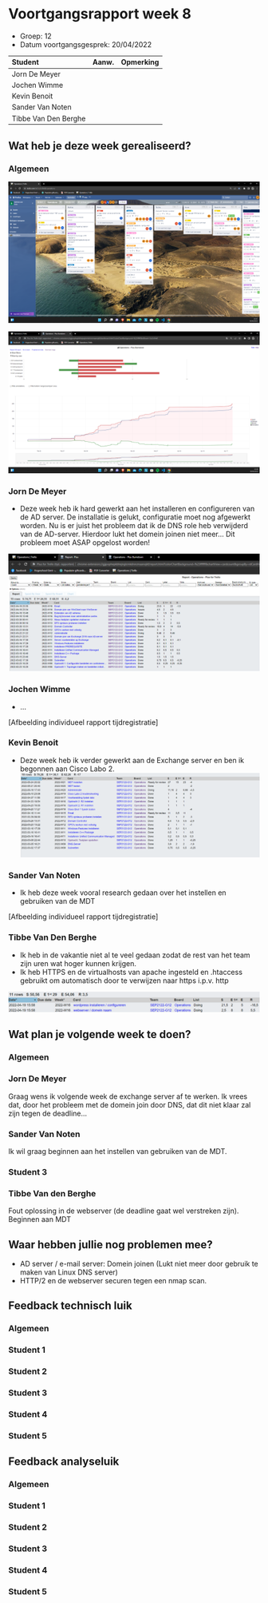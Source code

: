 # Voortgangsrapport week 8

* Groep: 12
* Datum voortgangsgesprek: 20/04/2022

| Student              | Aanw. | Opmerking |
| :------------------- | :---- | :-------- |
| Jorn De Meyer        |       |           |
| Jochen Wimme         |       |           |
| Kevin Benoit         |       |           |
| Sander Van Noten     |       |           |
| Tibbe Van Den Berghe |       |           |

## Wat heb je deze week gerealiseerd?

### Algemeen

![kanban_w8](./img/kanban/W8.png)

![team_w8](./img/team/W8.png)

### Jorn De Meyer

* Deze week heb ik hard gewerkt aan het installeren en configureren van de AD server. De installatie is gelukt, configuratie moet nog afgewerkt worden. Nu is er juist het probleem dat ik de DNS role heb verwijderd van de AD-server. Hierdoor lukt het domein joinen niet meer... Dit probleem moet ASAP opgelost worden!

![jorn_w8](./img/Jorn/W8.png)

### Jochen Wimme

* ...

[Afbeelding individueel rapport tijdregistratie]

### Kevin Benoit 

* Deze week heb ik verder gewerkt aan de Exchange server en ben ik begonnen aan Cisco Labo 2. 
![Kevin_Benoit](./img/Kevin/W8.png)

### Sander Van Noten

* Ik heb deze week vooral research gedaan over het instellen en gebruiken van de MDT

[Afbeelding individueel rapport tijdregistratie]

### Tibbe Van Den Berghe

* Ik heb in de vakantie niet al te veel gedaan zodat de rest van het team zijn uren wat hoger kunnen krijgen.
* Ik heb HTTPS en de virtualhosts van apache ingesteld en .htaccess gebruikt om automatisch door te verwijzen naar https i.p.v. http

![tibbe_w8](./img/Tibbe/W8.png)

## Wat plan je volgende week te doen?

### Algemeen

### Jorn De Meyer
Graag wens ik volgende week de exchange server af te werken. Ik vrees dat, door het probleem met de domein join door DNS, dat dit niet klaar zal zijn tegen de deadline...

### Sander Van Noten
Ik wil graag beginnen aan het instellen van gebruiken van de MDT. 
### Student 3
### Tibbe Van den Berghe
Fout oplossing in de webserver (de deadline gaat wel verstreken zijn). Beginnen aan MDT

## Waar hebben jullie nog problemen mee?

* AD server / e-mail server: Domein joinen (Lukt niet meer door gebruik te maken van Linux DNS server)
* HTTP/2 en de webserver securen tegen een nmap scan.

## Feedback technisch luik

### Algemeen

### Student 1
### Student 2
### Student 3
### Student 4
### Student 5

## Feedback analyseluik

### Algemeen

### Student 1
### Student 2
### Student 3
### Student 4
### Student 5
